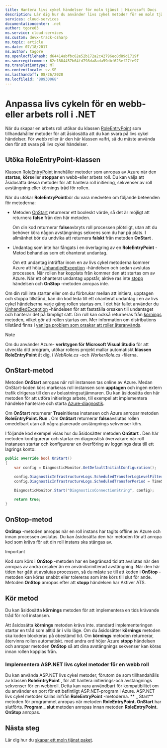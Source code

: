 ```yaml
---
title: Hantera livs cykel händelser för moln tjänst | Microsoft Docs
description: Lär dig hur du använder livs cykel metoder för en moln tjänst roll i .NET, inklusive RoleEntryPoint, som innehåller metoder för att svara på livs cykel händelser.
services: cloud-services
documentationcenter: .net
author: tgore03
ms.service: cloud-services
ms.custom: devx-track-csharp
ms.topic: article
ms.date: 07/18/2017
ms.author: tagore
ms.openlocfilehash: d64414abfbc62e52b172a2c42796ec8d89d1719f
ms.sourcegitcommit: 62e1884457b64fd798da8ada59dbf623ef27fe97
ms.translationtype: MT
ms.contentlocale: sv-SE
ms.lasthandoff: 08/26/2020
ms.locfileid: "88930068"
---
```

# <a name="customize-the-lifecycle-of-a-web-or-worker-role-in-net"></a>Anpassa livs cykeln för en webb-eller arbets roll i .NET
När du skapar en arbets roll utökar du klassen [RoleEntryPoint](/previous-versions/azure/reference/ee758619(v=azure.100)) som tillhandahåller metoder för att åsidosätta att du kan svara på livs cykel händelser. För webb roller är den här klassen valfri, så du måste använda den för att svara på livs cykel händelser.

## <a name="extend-the-roleentrypoint-class"></a>Utöka RoleEntryPoint-klassen
Klassen [RoleEntryPoint](/previous-versions/azure/reference/ee758619(v=azure.100)) innehåller metoder som anropas av Azure när den **startas**, **körs**eller **stoppar** en webb-eller arbets roll. Du kan välja att åsidosätta dessa metoder för att hantera roll initiering, sekvenser av roll avstängning eller körnings tråd för rollen. 

När du utökar **RoleEntryPoint**bör du vara medveten om följande beteenden för metoderna:

* Metoden [OnStart](/previous-versions/azure/reference/ee772851(v=azure.100)) returnerar ett booleskt värde, så det är möjligt att returnera **false** från den här metoden.
  
   Om din kod returnerar **false**avbryts roll processen plötsligt, utan att du behöver köra någon avstängnings sekvens som du har på plats. I allmänhet bör du undvika att returnera **falskt** från metoden **OnStart** .
* Undantag som inte har fångats i en överlagring av en **RoleEntryPoint** -Metod behandlas som ett ohanterat undantag.
  
   Om ett undantag inträffar inom en av livs cykel metoderna kommer Azure att höja [UnhandledException](/dotnet/api/system.appdomain.unhandledexception) -händelsen och sedan avslutas processen. När rollen har kopplats från kommer den att startas om av Azure. När ett ohanterat undantag uppstår, aktive ras inte [stopp](/previous-versions/azure/reference/ee758136(v=azure.100)) händelsen och **OnStop** -metoden anropas inte.

Om din roll inte startar eller om du förbrukar mellan att initiera, upptagen och stoppa tillstånd, kan din kod leda till ett ohanterat undantag i en av livs cykel händelserna varje gång rollen startas om. I det här fallet använder du [UnhandledException](/dotnet/api/system.appdomain.unhandledexception) -händelsen för att fastställa orsaken till undantaget och hanterar det på lämpligt sätt. Din roll kan också returneras från [körnings](/previous-versions/azure/reference/ee772746(v=azure.100)) metoden, vilket gör att rollen startas om. Mer information om distributions tillstånd finns i [vanliga problem som orsakar att roller återanvänds](cloud-services-troubleshoot-common-issues-which-cause-roles-recycle.md).

> [!NOTE]
> Om du använder Azure- **verktygen för Microsoft Visual Studio** för att utveckla ditt program, utökar rollens projekt mallar automatiskt **klassen RoleEntryPoint** åt dig, i *WebRole.cs* -och *WorkerRole.cs* -filerna.
> 
> 

## <a name="onstart-method"></a>OnStart-metod
Metoden **OnStart** anropas när roll instansen tas online av Azure. Medan OnStart-koden körs markeras roll instansen som **upptagen** och ingen extern trafik dirigeras till den av belastningsutjämnaren. Du kan åsidosätta den här metoden för att utföra initierings arbete, till exempel att implementera händelse hanterare och starta [Azure-diagnostik](cloud-services-how-to-monitor.md).

Om **OnStart** returnerar **True**initieras instansen och Azure anropar metoden **RoleEntryPoint. Run** . Om **OnStart** returnerar **false**avslutas rollen omedelbart utan att några planerade avstängnings sekvenser körs.

I följande kod exempel visas hur du åsidosätter metoden **OnStart** . Den här metoden konfigurerar och startar en diagnostisk övervakare när roll instansen startar och konfigurerar en överföring av loggnings data till ett lagrings konto:

```csharp
public override bool OnStart()
{
    var config = DiagnosticMonitor.GetDefaultInitialConfiguration();

    config.DiagnosticInfrastructureLogs.ScheduledTransferLogLevelFilter = LogLevel.Error;
    config.DiagnosticInfrastructureLogs.ScheduledTransferPeriod = TimeSpan.FromMinutes(5);

    DiagnosticMonitor.Start("DiagnosticsConnectionString", config);

    return true;
}
```

## <a name="onstop-method"></a>OnStop-metod
**OnStop** -metoden anropas när en roll instans har tagits offline av Azure och innan processen avslutas. Du kan åsidosätta den här metoden för att anropa kod som krävs för att din roll instans ska stängas av.

> [!IMPORTANT]
> Kod som körs i **OnStop** -metoden har en begränsad tid att avslutas när den anropas av andra orsaker än en användarinitierad avstängning. När den här tiden har gått ut avslutas processen, så du måste se till att koden i **OnStop** -metoden kan köras snabbt eller tolereras som inte körs till slut för ande. Metoden **OnStop** anropas efter att **stopp** händelsen har Aktiver ATS.
> 
> 

## <a name="run-method"></a>Kör metod
Du kan åsidosätta **körnings** metoden för att implementera en tids krävande tråd för roll instansen.

Att åsidosätta **körnings** metoden krävs inte. standard implementeringen startar en tråd som alltid är i vilo läge. Om du åsidosätter **körnings** metoden ska koden blockeras på obestämd tid. Om **körnings** metoden returnerar, återvinns rollen automatiskt. med andra ord höjer Azure **stopp** händelsen och anropar metoden **OnStop** så att dina avstängnings sekvenser kan köras innan rollen kopplas från.

### <a name="implementing-the-aspnet-lifecycle-methods-for-a-web-role"></a>Implementera ASP.NET livs cykel metoder för en webb roll
Du kan använda ASP.NET livs cykel metoder, förutom de som tillhandahålls av klassen **RoleEntryPoint** , för att hantera initierings-och avstängnings sekvenser för en webbroll. Detta kan vara användbart för kompatibilitet om du använder en port för ett befintligt ASP.NET-program i Azure. ASP.NET livs cykel metoder kallas inifrån **RoleEntryPoint** -metoderna. ** \_ Start** metoden för programmet anropas när metoden **RoleEntryPoint. OnStart** har slutförts. **Program \_ slut** metoden anropas innan metoden **RoleEntryPoint. OnStop** anropas.

## <a name="next-steps"></a>Nästa steg
Lär dig hur du [skapar ett moln tjänst paket](cloud-services-model-and-package.md).




